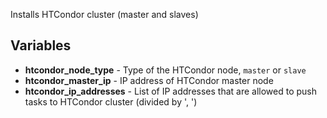 Installs HTCondor cluster (master and slaves)

## Variables
* **htcondor_node_type** - Type of the HTCondor node, `master` or `slave`
* **htcondor_master_ip** - IP address of HTCondor master node
* **htcondor_ip_addresses** - List of IP addresses that are allowed to push tasks to HTCondor cluster (divided by ', ')
